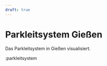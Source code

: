 ```yaml
---
draft: true
---
```

# Parkleitsystem Gießen

Das Parkleitsystem in Gießen visualisiert.

:parkleitsystem